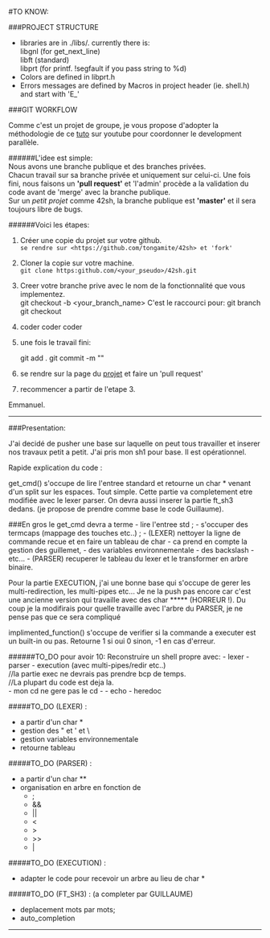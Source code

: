 
#TO KNOW:

###PROJECT STRUCTURE
- libraries are in ./libs/. currently there is:  
	libgnl (for get_next_line)  
	libft (standard)  
	libprt (for printf. !segfault if you pass string to %d)
- Colors are defined in libprt.h
- Errors messages are defined by Macros in project header (ie. shell.h) and start with 'E_<name>'

###GIT WORKFLOW

Comme c'est un projet de groupe, je vous propose d'adopter la méthodologie de ce [tuto](https://www.youtube.com/watch?v=hKXxfHkOfnA) sur youtube pour coordonner le development parallèle.

######L'idee est simple:  
Nous avons une branche publique et des branches privées.  
Chacun travail sur sa branche privée et uniquement sur celui-ci.
Une fois fini, nous faisons un __'pull request'__ et 'l'admin' procède a la validation du code avant de 'merge' avec la branche publique.  
Sur un _petit projet_ comme 42sh, la branche publique est __'master'__ et il sera toujours libre de bugs.

######Voici les étapes:
1. Créer une copie du projet sur votre github.  
`se rendre sur <https://github.com/tongamite/42sh> et 'fork'`
2. Cloner la copie sur votre machine.  
`git clone https:github.com/<your_pseudo>/42sh.git`
3. Creer votre branche prive avec le nom de la fonctionnalité que vous implementez.    
	git checkout -b <your_branch_name>
C'est le raccourci pour:
    git branch <name>
    git checkout <name>
4. coder coder coder
5. une fois le travail fini:

	git add .
	git commit -m "<quick summary>"

6. se rendre sur la page du [projet](https://github.com/tongamite/42sh) et faire un 'pull request'
7. recommencer a partir de l'etape 3.

Emmanuel.
__________

###Presentation: 

J'ai decidé de pusher une base sur laquelle on peut tous travailler et inserer
nos travaux petit a petit. J'ai pris mon sh1 pour base. Il est opérationnel.

Rapide explication du code :

get_cmd() s'occupe de lire l'entree standard et retourne un char * venant
d'un split sur les espaces. Tout simple.
Cette partie va completement etre modifiée avec le lexer parser.
On devra aussi inserer la partie ft_sh3 dedans. (je propose de prendre comme 
base le code Guillaume).

###En gros le get_cmd devra a terme 
	- lire l'entree std ;
	- s'occuper des termcaps (mappage des touches etc..) ;
	- (LEXER) nettoyer la ligne de commande recue et en faire un tableau de char
		- ca prend en compte la gestion des guillemet,
		- des variables environnementale
		- des backslash
		- etc...
	- (PARSER) recuperer le tableau du lexer et le transformer en arbre binaire.

Pour la partie EXECUTION, j'ai une bonne base qui s'occupe de gerer 
les multi-redirection, les multi-pipes etc... Je ne la push pas encore car c'est
une ancienne version qui travaille avec des char ***** (HORREUR !). Du coup je
la modifirais pour quelle travaille avec l'arbre du PARSER,
je ne pense pas que ce sera compliqué

implimented_function() s'occupe de verifier si la commande a executer est un 
built-in ou pas. Retourne 1 si oui 0 sinon, -1 en cas d'erreur.

######TO_DO pour avoir 10:
Reconstruire un shell propre avec:
    - lexer
	- parser
	- execution (avec multi-pipes/redir etc..)  
//la partie exec ne devrais pas prendre bcp de temps.  
//La plupart du code est deja la.  
	- mon cd ne gere pas le cd -
	- echo
	- heredoc

#####TO_DO (LEXER) : 
- a partir d'un char * 
- gestion des " et ' et \
- gestion variables environnementale
- retourne tableau

#####TO_DO (PARSER) :
- a partir d'un char **
- organisation en arbre en fonction de 
	- ;
	- &&
	- ||
	- <
	- \>
	- \>>
	- |

#####TO_DO (EXECUTION) :
- adapter le code pour recevoir un arbre au lieu de char *

#####TO_DO (FT_SH3) : (a completer par GUILLAUME)
- deplacement mots par mots;
- auto_completion

____________

